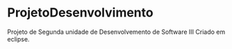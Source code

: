 # ProjetoDesenvolvimento
Projeto de Segunda unidade de Desenvolvemento de Software III Criado em eclipse.
